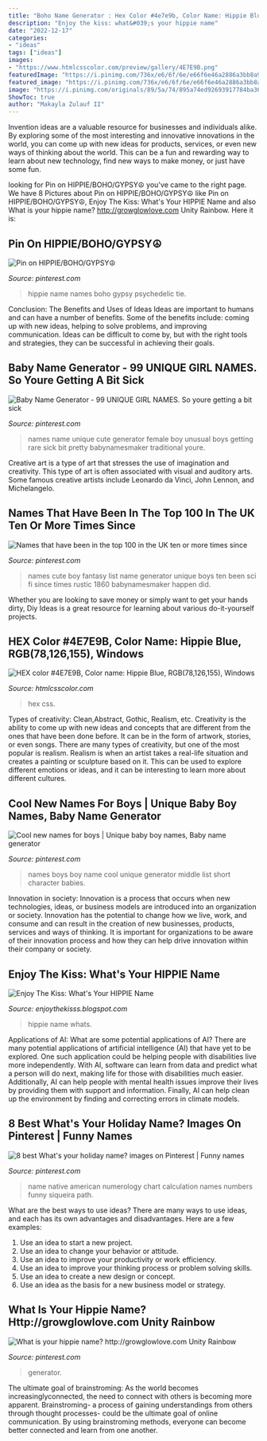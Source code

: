 ```yaml
---
title: "Boho Name Generator : Hex Color #4e7e9b, Color Name: Hippie Blue, Rgb(78,126,155), Windows"
description: "Enjoy the kiss: what&#039;s your hippie name"
date: "2022-12-17"
categories:
- "ideas"
tags: ["ideas"]
images:
- "https://www.htmlcsscolor.com/preview/gallery/4E7E9B.png"
featuredImage: "https://i.pinimg.com/736x/e6/6f/6e/e66f6e46a2886a3bb8a9bea8635c9abe--hippie-names-hippie-boho.jpg"
featured_image: "https://i.pinimg.com/736x/e6/6f/6e/e66f6e46a2886a3bb8a9bea8635c9abe--hippie-names-hippie-boho.jpg"
image: "https://i.pinimg.com/originals/89/5a/74/895a74ed92693917784ba362916342b6.jpg"
ShowToc: true
author: "Makayla Zulauf II"
---
```



Invention ideas are a valuable resource for businesses and individuals alike. By exploring some of the most interesting and innovative innovations in the world, you can come up with new ideas for products, services, or even new ways of thinking about the world. This can be a fun and rewarding way to learn about new technology, find new ways to make money, or just have some fun.

	

		
looking for Pin on HIPPIE/BOHO/GYPSY☮ you've came to the right page. We have 8 Pictures about Pin on HIPPIE/BOHO/GYPSY☮ like Pin on HIPPIE/BOHO/GYPSY☮, Enjoy The Kiss: What&#039;s Your HIPPIE Name and also What is your hippie name? http://growglowlove.com Unity Rainbow. Here it is:
		
    
## Pin On HIPPIE/BOHO/GYPSY☮

<img loading=lazy src="https://i.pinimg.com/736x/e6/6f/6e/e66f6e46a2886a3bb8a9bea8635c9abe--hippie-names-hippie-boho.jpg" onerror="this.onerror=null;this.src='https://tse2.mm.bing.net/th?id=OIP.aG3-DYCXw42I5Ki-5dtpvAHaE4&amp;pid=15.1';" alt="Pin on HIPPIE/BOHO/GYPSY☮">

_Source: pinterest.com_

>hippie name names boho gypsy psychedelic tie. 

	

Conclusion: The Benefits and Uses of Ideas
Ideas are important to humans and can have a number of benefits. Some of the benefits include: coming up with new ideas, helping to solve problems, and improving communication. Ideas can be difficult to come by, but with the right tools and strategies, they can be successful in achieving their goals.

    
## Baby Name Generator - 99 UNIQUE GIRL NAMES. So Youre Getting A Bit Sick

<img loading=lazy src="https://i.pinimg.com/originals/e9/a0/69/e9a06972ff33cf82d0cb63082874d5cf.jpg" onerror="this.onerror=null;this.src='https://tse1.mm.bing.net/th?id=OIP.eFFUNio0Y5gvtWE3KuAUVQHaPj&amp;pid=15.1';" alt="Baby Name Generator - 99 UNIQUE GIRL NAMES. So youre getting a bit sick">

_Source: pinterest.com_

>names name unique cute generator female boy unusual boys getting rare sick bit pretty babynamesmaker traditional youre. 

	

Creative art is a type of art that stresses the use of imagination and creativity. This type of art is often associated with visual and auditory arts. Some famous creative artists include Leonardo da Vinci, John Lennon, and Michelangelo.

    
## Names That Have Been In The Top 100 In The UK Ten Or More Times Since

<img loading=lazy src="https://i.pinimg.com/736x/d9/31/4f/d9314fba940d9e83846b25f698d12fcb--pet-names-girl-names.jpg" onerror="this.onerror=null;this.src='https://tse2.mm.bing.net/th?id=OIP.vQgUlbkcxAsnVxQk7W67ngHaLG&amp;pid=15.1';" alt="Names that have been in the top 100 in the UK ten or more times since">

_Source: pinterest.com_

>names cute boy fantasy list name generator unique boys ten been sci fi since times rustic 1860 babynamesmaker happen did. 

	

Whether you are looking to save money or simply want to get your hands dirty, Diy Ideas is a great resource for learning about various do-it-yourself projects.

    
## HEX Color #4E7E9B, Color Name: Hippie Blue, RGB(78,126,155), Windows

<img loading=lazy src="https://www.htmlcsscolor.com/preview/gallery/4E7E9B.png" onerror="this.onerror=null;this.src='https://tse4.mm.bing.net/th?id=OIP.gdRMVIB0aZpLEQMSM11G8QHaDT&amp;pid=15.1';" alt="HEX color #4E7E9B, Color name: Hippie Blue, RGB(78,126,155), Windows">

_Source: htmlcsscolor.com_

>hex css. 

	

Types of creativity: Clean,Abstract, Gothic, Realism, etc.
Creativity is the ability to come up with new ideas and concepts that are different from the ones that have been done before. It can be in the form of artwork, stories, or even songs. There are many types of creativity, but one of the most popular is realism. Realism is when an artist takes a real-life situation and creates a painting or sculpture based on it. This can be used to explore different emotions or ideas, and it can be interesting to learn more about different cultures.

    
## Cool New Names For Boys | Unique Baby Boy Names, Baby Name Generator

<img loading=lazy src="https://i.pinimg.com/originals/89/5a/74/895a74ed92693917784ba362916342b6.jpg" onerror="this.onerror=null;this.src='https://tse4.mm.bing.net/th?id=OIP.8sJaOHEXKzhxSApA9JE8hQHaI4&amp;pid=15.1';" alt="Cool new names for boys | Unique baby boy names, Baby name generator">

_Source: pinterest.com_

>names boys boy name cool unique generator middle list short character babies. 

	

Innovation in society:
Innovation is a process that occurs when new technologies, ideas, or business models are introduced into an organization or society. Innovation has the potential to change how we live, work, and consume and can result in the creation of new businesses, products, services and ways of thinking. It is important for organizations to be aware of their innovation process and how they can help drive innovation within their company or society.

    
## Enjoy The Kiss: What&#039;s Your HIPPIE Name

<img loading=lazy src="http://1.bp.blogspot.com/-7ZMYDB1vXSk/U1qY_0Ih3lI/AAAAAAABh-U/bghM1qKAfYM/w1200-h630-p-k-no-nu/hippie-name-url.jpg" onerror="this.onerror=null;this.src='https://tse1.mm.bing.net/th?id=OIP.XsR8hysvUqwfwI8vSXLBfwHaD4&amp;pid=15.1';" alt="Enjoy The Kiss: What&#039;s Your HIPPIE Name">

_Source: enjoythekisss.blogspot.com_

>hippie name whats. 

	

Applications of AI: What are some potential applications of AI?
There are many potential applications of artificial intelligence (AI) that have yet to be explored. One such application could be helping people with disabilities live more independently. With AI, software can learn from data and predict what a person will do next, making life for those with disabilities much easier. Additionally, AI can help people with mental health issues improve their lives by providing them with support and information. Finally, AI can help clean up the environment by finding and correcting errors in climate models.

    
## 8 Best What&#039;s Your Holiday Name? Images On Pinterest | Funny Names

<img loading=lazy src="https://i.pinimg.com/736x/36/11/ea/3611ea21068a4e2a863d2746e388e923--american-quotes-american-art.jpg" onerror="this.onerror=null;this.src='https://tse3.mm.bing.net/th?id=OIP.UHLj_XuaEL_x9UrVXHNqeAHaFG&amp;pid=15.1';" alt="8 best What&#039;s your holiday name? images on Pinterest | Funny names">

_Source: pinterest.com_

>name native american numerology chart calculation names numbers funny siqueira path. 

	

What are the best ways to use ideas?
There are many ways to use ideas, and each has its own advantages and disadvantages. Here are a few examples: 
1. Use an idea to start a new project. 
2. Use an idea to change your behavior or attitude. 
3. Use an idea to improve your productivity or work efficiency. 
4. Use an idea to improve your thinking process or problem solving skills. 
5. Use an idea to create a new design or concept. 
6. Use an idea as the basis for a new business model or strategy.

    
## What Is Your Hippie Name? Http://growglowlove.com Unity Rainbow

<img loading=lazy src="https://s-media-cache-ak0.pinimg.com/originals/b5/af/f4/b5aff43013ef2de6c32858657b437b29.jpg" onerror="this.onerror=null;this.src='https://tse2.mm.bing.net/th?id=OIP.uURcmeb4QDOSCx8a5HxLVQHaHa&amp;pid=15.1';" alt="What is your hippie name? http://growglowlove.com Unity Rainbow">

_Source: pinterest.com_

>generator. 

	

The ultimate goal of brainstroming:
As the world becomes increasinglyconnected, the need to connect with others is becoming more apparent. Brainstroming- a process of gaining understandings from others through thought processes- could be the ultimate goal of online communication. By using brainstroming methods, everyone can become better connected and learn from one another.

